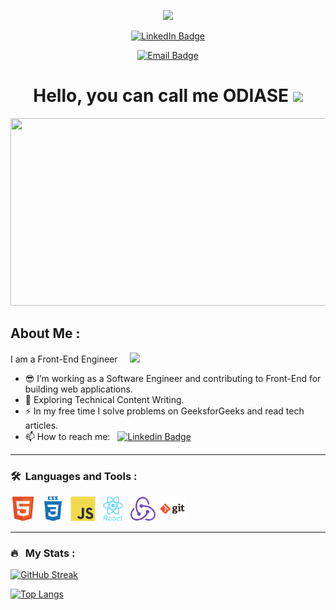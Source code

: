 <p align="center"><img src="https://media.giphy.com/media/KNP5EQE5n2nczSFYpD/giphy.gif" width="100"/></p>
<p align="center">
<a href="https://www.linkedin.com/in/samuel-odiase-omoighe-195505248/"><img src="https://img.shields.io/badge/LinkedIn-blue?style=for-the-badge&logo=linkedin&logoColor=white" alt="LinkedIn Badge"></a>
<p align="center">
<a href="mailto: odiasesamuel4@gmail.com"><img src="https://img.shields.io/badge/email-red?style=for-the-badge&logo=gmail&logoColor=white" alt="Email Badge"></a>
</p>
<p align="center">

<h1 align="center">Hello, you can call me ODIASE <img src="https://media.giphy.com/media/hvRJCLFzcasrR4ia7z/giphy.gif" width="40"></h1>

<p align="center"><img src="https://media.giphy.com/media/L8K62iTDkzGX6/giphy.gif" width="600" height="300"  /></p>

## About Me :

I am a Front-End Engineer &nbsp; &nbsp; <img src="https://media.giphy.com/media/Y4ak9Ki2GZCbJxAnJD/giphy.gif" width="90">

- 😎 I’m working as a Software Engineer and contributing to Front-End for building web applications.
- 📝 Exploring Technical Content Writing.
- ⚡ In my free time I solve problems on GeeksforGeeks and read tech articles.
- 📫 How to reach me: &nbsp; [![Linkedin Badge](https://img.shields.io/badge/-LINKEDIN-blue?style=flat&logo=Linkedin&logoColor=white)](https://www.linkedin.com/in/samuel-odiase-omoighe-195505248/)

---

### 🛠 &nbsp;Languages and Tools :

<p>
<img src="https://github.com/devicons/devicon/blob/master/icons/html5/html5-original.svg" title="HTML5" alt="HTML" width="40" height="40"/>&nbsp;
<img src="https://github.com/devicons/devicon/blob/master/icons/css3/css3-plain-wordmark.svg"  title="CSS3" alt="CSS" width="40" height="40"/>&nbsp;
<img src="https://github.com/devicons/devicon/blob/master/icons/javascript/javascript-original.svg" title="JavaScript" alt="JavaScript" width="40" height="40"/>&nbsp;
<img src="https://github.com/devicons/devicon/blob/master/icons/react/react-original-wordmark.svg" title="React" alt="React" width="40" height="40"/>&nbsp;
<img src="https://github.com/devicons/devicon/blob/master/icons/redux/redux-original.svg" title="Redux" alt="Redux " width="40" height="40"/>&nbsp;
<img src="https://github.com/devicons/devicon/blob/master/icons/git/git-original-wordmark.svg" title="Git" **alt="Git" width="40" height="40"/>&nbsp;
</p>

---

### 🔥 &nbsp; My Stats :

[![GitHub Streak](https://github-readme-streak-stats.herokuapp.com/?user=Odiasesamuel&theme=dark&background=24356)](https://git.io/streak-stats)

[![Top Langs](https://github-readme-stats.vercel.app/api/top-langs/?username=Odiasesamuel&layout=compact&theme=vision-friendly-dark)](https://github.com/anuraghazra/github-readme-stats)



<!---
Odiasesamuel/Odiasesamuel is a ✨ special ✨ repository because its `README.md` (this file) appears on your GitHub profile.
You can click the Preview link to take a look at your changes.
--->
